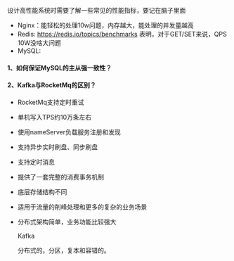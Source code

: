 设计高性能系统时需要了解一些常见的性能指标，要记在脑子里面

- Nginx：能轻松的处理10w问题，内存越大，能处理的并发量越高
- Redis: https://redis.io/topics/benchmarks 表明，对于GET/SET来说，QPS 10W没啥大问题
- MySQL: 



#### 1、如何保证MySQL的主从强一致性？



#### 2、Kafka与RocketMq的区别？

- RocketMq支持定时重试

- 单机写入TPS约10万条左右

- 使用nameServer负载服务注册和发现

- 支持异步实时刷盘、同步刷盘

- 支持定时消息

- 提供了一套完整的消费事务机制

- 底层存储结构不同

- 适用于流量的削峰处理和更多的复杂的业务场景

- 分布式架构简单，业务功能比较强大

   Kafka

  分布式的，分区，复本和容错的。

  


